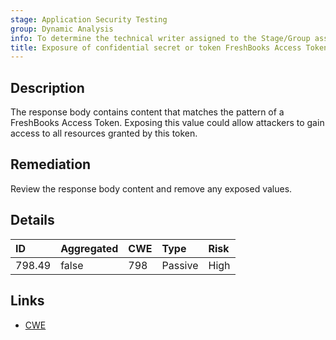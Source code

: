 ```yaml
---
stage: Application Security Testing
group: Dynamic Analysis
info: To determine the technical writer assigned to the Stage/Group associated with this page, see https://handbook.gitlab.com/handbook/product/ux/technical-writing/#assignments
title: Exposure of confidential secret or token FreshBooks Access Token
---
```


## Description

The response body contains content that matches the pattern of a FreshBooks Access Token.
Exposing this value could allow attackers to gain access to all resources granted by this token.

## Remediation

Review the response body content and remove any exposed values.

## Details

| ID | Aggregated | CWE | Type | Risk |
|:---|:-----------|:----|:-----|:-----|
| 798.49 | false | 798 | Passive | High |

## Links

- [CWE](https://cwe.mitre.org/data/definitions/798.html)
